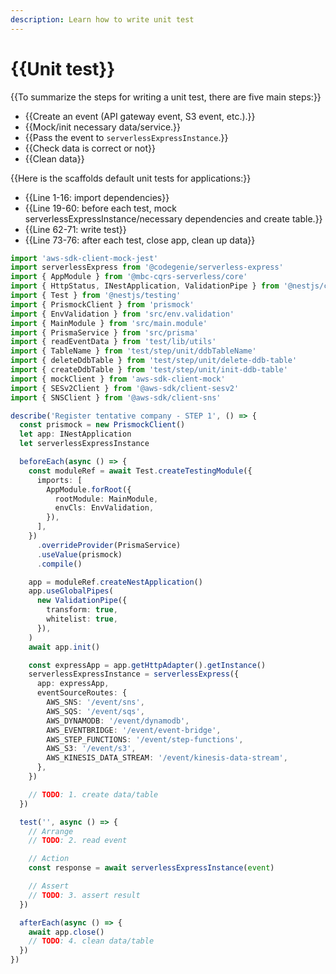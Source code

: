 ```yaml
---
description: Learn how to write unit test
---
```


# {{Unit test}}

{{To summarize the steps for writing a unit test, there are five main steps:}}

- {{Create an event (API gateway event, S3 event, etc.).}}
- {{Mock/init necessary data/service.}}
- {{Pass the event to `serverlessExpressInstance`.}}
- {{Check data is correct or not}}
- {{Clean data}}

{{Here is the scaffolds default unit tests for applications:}}

- {{Line 1-16: import dependencies}}
- {{Line 19-60: before each test, mock serverlessExpressInstance/necessary dependencies and create table.}}
- {{Line 62-71: write test}}
- {{Line 73-76: after each test, close app, clean up data}}

```ts
import 'aws-sdk-client-mock-jest'
import serverlessExpress from '@codegenie/serverless-express'
import { AppModule } from '@mbc-cqrs-serverless/core'
import { HttpStatus, INestApplication, ValidationPipe } from '@nestjs/common'
import { Test } from '@nestjs/testing'
import { PrismockClient } from 'prismock'
import { EnvValidation } from 'src/env.validation'
import { MainModule } from 'src/main.module'
import { PrismaService } from 'src/prisma'
import { readEventData } from 'test/lib/utils'
import { TableName } from 'test/step/unit/ddbTableName'
import { deleteDdbTable } from 'test/step/unit/delete-ddb-table'
import { createDdbTable } from 'test/step/unit/init-ddb-table'
import { mockClient } from 'aws-sdk-client-mock'
import { SESv2Client } from '@aws-sdk/client-sesv2'
import { SNSClient } from '@aws-sdk/client-sns'

describe('Register tentative company - STEP 1', () => {
  const prismock = new PrismockClient()
  let app: INestApplication
  let serverlessExpressInstance

  beforeEach(async () => {
    const moduleRef = await Test.createTestingModule({
      imports: [
        AppModule.forRoot({
          rootModule: MainModule,
          envCls: EnvValidation,
        }),
      ],
    })
      .overrideProvider(PrismaService)
      .useValue(prismock)
      .compile()

    app = moduleRef.createNestApplication()
    app.useGlobalPipes(
      new ValidationPipe({
        transform: true,
        whitelist: true,
      }),
    )
    await app.init()

    const expressApp = app.getHttpAdapter().getInstance()
    serverlessExpressInstance = serverlessExpress({
      app: expressApp,
      eventSourceRoutes: {
        AWS_SNS: '/event/sns',
        AWS_SQS: '/event/sqs',
        AWS_DYNAMODB: '/event/dynamodb',
        AWS_EVENTBRIDGE: '/event/event-bridge',
        AWS_STEP_FUNCTIONS: '/event/step-functions',
        AWS_S3: '/event/s3',
        AWS_KINESIS_DATA_STREAM: '/event/kinesis-data-stream',
      },
    })

    // TODO: 1. create data/table
  })

  test('', async () => {
    // Arrange
    // TODO: 2. read event

    // Action
    const response = await serverlessExpressInstance(event)

    // Assert
    // TODO: 3. assert result
  })

  afterEach(async () => {
    await app.close()
    // TODO: 4. clean data/table
  })
})
```
